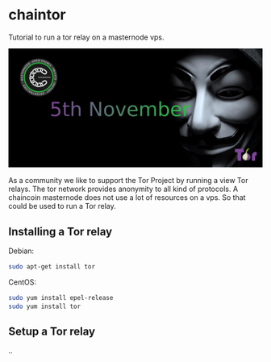 # chaintor
Tutorial to run a tor relay on a masternode vps.

![1280x600](https://github.com/chaintor/chaintor/blob/master/chaintor.png "1280x600")

As a community we like to support the Tor Project by running a view Tor relays. The tor network provides anonymity to all kind of protocols. A chaincoin masternode does not use a lot of resources on a vps. So that could be used to run a Tor relay.

## Installing a Tor relay

Debian:

```bash 
sudo apt-get install tor
```

CentOS:

```bash
sudo yum install epel-release
sudo yum install tor
```

## Setup a Tor relay

..

